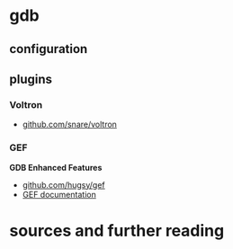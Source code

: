 # gdb

## configuration

## plugins

### Voltron

* [github.com/snare/voltron](https://github.com/snare/voltron)

### GEF

**GDB Enhanced Features**

* [github.com/hugsy/gef](https://github.com/hugsy/gefv)
* [GEF documentation](http://gef.rtfd.io/)

# sources and further reading

